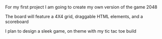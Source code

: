 For my first project I am going to create my own version of the game 2048

The board will feature a 4X4 grid, draggable HTML elements, and a scoreboard

I plan to design a sleek game, on theme with my tic tac toe build
